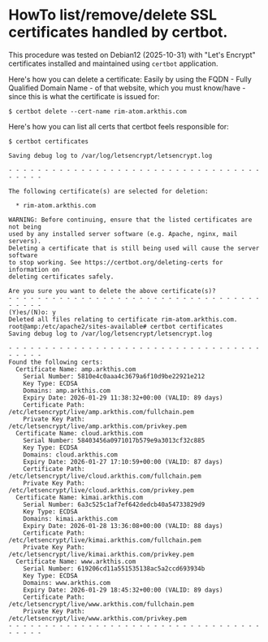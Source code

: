 # HowTo list/remove/delete SSL certificates handled by certbot.

This procedure was tested on Debian12 (2025-10-31) with "Let's Encrypt" certificates installed and maintained using `certbot` application.

Here's how you can delete a certificate: Easily by using the FQDN - Fully Qualified Domain Name - of that website, which you must know/have - since this is what the certificate is issued for:

`$ certbot delete --cert-name rim-atom.arkthis.com`

Here's how you can list all certs that certbot feels responsible for:

`$ certbot certificates`


```
Saving debug log to /var/log/letsencrypt/letsencrypt.log

- - - - - - - - - - - - - - - - - - - - - - - - - - - - - - - - - - - - - - - -

The following certificate(s) are selected for deletion:

  * rim-atom.arkthis.com

WARNING: Before continuing, ensure that the listed certificates are not being
used by any installed server software (e.g. Apache, nginx, mail servers).
Deleting a certificate that is still being used will cause the server software
to stop working. See https://certbot.org/deleting-certs for information on
deleting certificates safely.

Are you sure you want to delete the above certificate(s)?
- - - - - - - - - - - - - - - - - - - - - - - - - - - - - - - - - - - - - - - -
(Y)es/(N)o: y
Deleted all files relating to certificate rim-atom.arkthis.com.
root@amp:/etc/apache2/sites-available# certbot certificates
Saving debug log to /var/log/letsencrypt/letsencrypt.log

- - - - - - - - - - - - - - - - - - - - - - - - - - - - - - - - - - - - - - - -
Found the following certs:
  Certificate Name: amp.arkthis.com
    Serial Number: 5810e4c0aaa4c3679a6f10d9be22921e212
    Key Type: ECDSA
    Domains: amp.arkthis.com
    Expiry Date: 2026-01-29 11:38:32+00:00 (VALID: 89 days)
    Certificate Path: /etc/letsencrypt/live/amp.arkthis.com/fullchain.pem
    Private Key Path: /etc/letsencrypt/live/amp.arkthis.com/privkey.pem
  Certificate Name: cloud.arkthis.com
    Serial Number: 58403456a0971017b579e9a3013cf32c885
    Key Type: ECDSA
    Domains: cloud.arkthis.com
    Expiry Date: 2026-01-27 17:10:59+00:00 (VALID: 87 days)
    Certificate Path: /etc/letsencrypt/live/cloud.arkthis.com/fullchain.pem
    Private Key Path: /etc/letsencrypt/live/cloud.arkthis.com/privkey.pem
  Certificate Name: kimai.arkthis.com
    Serial Number: 6a3c525c1af7ef642dedcb40a54733829d9
    Key Type: ECDSA
    Domains: kimai.arkthis.com
    Expiry Date: 2026-01-28 13:36:08+00:00 (VALID: 88 days)
    Certificate Path: /etc/letsencrypt/live/kimai.arkthis.com/fullchain.pem
    Private Key Path: /etc/letsencrypt/live/kimai.arkthis.com/privkey.pem
  Certificate Name: www.arkthis.com
    Serial Number: 619206cd11a551535138ac5a2ccd693934b
    Key Type: ECDSA
    Domains: www.arkthis.com
    Expiry Date: 2026-01-29 18:45:32+00:00 (VALID: 89 days)
    Certificate Path: /etc/letsencrypt/live/www.arkthis.com/fullchain.pem
    Private Key Path: /etc/letsencrypt/live/www.arkthis.com/privkey.pem
- - - - - - - - - - - - - - - - - - - - - - - - - - - - - - - - - - - - - - - -
```
